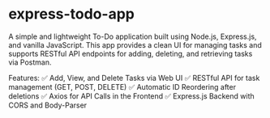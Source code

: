 # express-todo-app
A simple and lightweight To-Do application built using Node.js, Express.js, and vanilla JavaScript. This app provides a clean UI for managing tasks and supports RESTful API endpoints for adding, deleting, and retrieving tasks via Postman.

Features:
✅ Add, View, and Delete Tasks via Web UI
✅ RESTful API for task management (GET, POST, DELETE)
✅ Automatic ID Reordering after deletions
✅ Axios for API Calls in the Frontend
✅ Express.js Backend with CORS and Body-Parser
